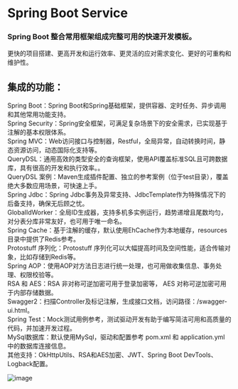 # Spring Boot Service
### Spring Boot 整合常用框架组成完整可用的快速开发模板。
更快的项目搭建、更高开发和运行效率、更灵活的应对需求变化、更好的可重构和维护性。  

## 集成的功能：
Spring Boot：Spring Boot和Spring基础框架，提供容器、定时任务、异步调用和其他常用功能支持。  
Spring Security：Spring安全框架，可满足复杂场景下的安全需求，已实现基于注解的基本权限体系。  
Spring MVC：Web访问接口与控制器，Restful，全局异常，自动转换时间，静态资源访问，动态国际化支持等。  
QueryDSL：通用高效的类型安全的查询框架，使用API覆盖标准SQL且可跨数据库，具有很高的开发和执行效率。。  
QueryDSL 案例：Maven生成插件配置、独立的参考案例（位于test目录），覆盖绝大多数应用场景，可快速上手。  
Spring Jdbc：Spring Jdbc事务及异常支持、JdbcTemplate作为特殊情况下的后备支持，确保无后顾之忧。  
GlobalIdWorker：全局ID生成器，支持多机多实例运行，趋势递增且尾数均匀，对分表分库非常友好，也可用于唯一命名。  
Spring Cache：基于注解的缓存，默认使用EhCache作为本地缓存，resources目录中提供了Redis参考。  
Protostuff 序列化：Protostuff 序列化可以大幅提高时间及空间性能，适合传输对象，比如存储到Redis等。  
Spring AOP：使用AOP对方法日志进行统一处理，也可用做收集信息、事务处理、权限校验等。  
RSA 和 AES：RSA 非对称可逆加密可用于登录加密等， AES 对称可逆加密可用于内部存储数据。  
Swagger2：扫描Controller及标记注解，生成接口文档，访问路径：/swagger-ui.html。  
Spring Test：Mock测试用例参考，测试驱动开发有助于编写简洁可用和高质量的代码，并加速开发过程。  
MySql数据库：默认使用MySql，驱动和配置参考 pom.xml 和 application.yml 中的数据库连接信息。  
其他支持：OkHttpUtils、RSA和AES加密、JWT、Spring Boot DevTools、Logback配置。

![image](https://github.com/ewingtsai/spring-boot-service/raw/master/screens/home.jpg)